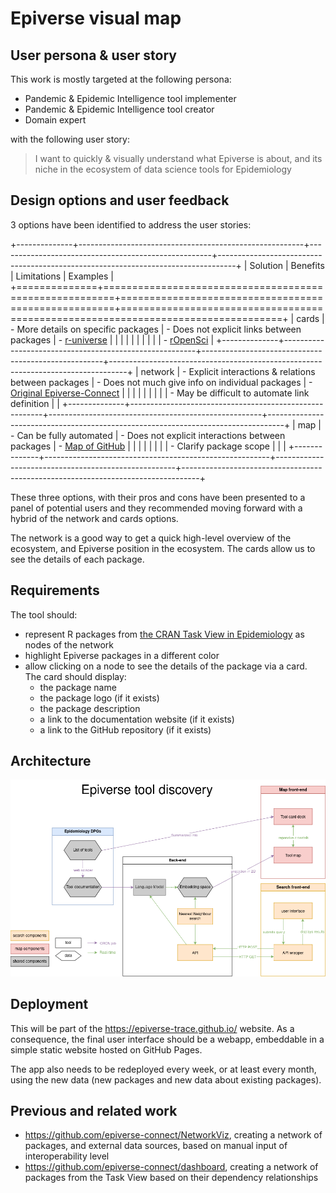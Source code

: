 # Epiverse visual map

## User persona & user story

This work is mostly targeted at the following persona:

- Pandemic & Epidemic Intelligence tool implementer
- Pandemic & Epidemic Intelligence tool creator
- Domain expert

with the following user story:

> I want to quickly & visually understand what Epiverse is about, and its niche in the ecosystem of data science tools for Epidemiology

## Design options and user feedback

3 options have been identified to address the user stories:

+--------------+--------------------------------------------------------+-----------------------------------------------------+----------------------------------------------------------------------------------+
| Solution     | Benefits                                               | Limitations                                         | Examples                                                                         |
+==============+========================================================+=====================================================+==================================================================================+
| cards        | -   More details on specific packages                  | -   Does not explicit links between packages        | -   [r-universe](https://epiverse-trace.r-universe.dev)                          |
|              |                                                        |                                                     |                                                                                  |
|              |                                                        |                                                     | -   [rOpenSci](https://ropensci.org/packages/image-processing/)                  |
+--------------+--------------------------------------------------------+-----------------------------------------------------+----------------------------------------------------------------------------------+
| network      | -   Explicit interactions & relations between packages | -   Does not much give info on individual packages  | -   [Original Epiverse-Connect](https://github.com/epiverse-connect/NetworkViz)  |
|              |                                                        |                                                     |                                                                                  |
|              |                                                        | -   May be difficult to automate link definition    |                                                                                  |
+--------------+--------------------------------------------------------+-----------------------------------------------------+----------------------------------------------------------------------------------+
| map          | -   Can be fully automated                             | -   Does not explicit interactions between packages | -   [Map of GitHub](https://anvaka.github.io/map-of-github/)                     |
|              |                                                        |                                                     |                                                                                  |
|              | -   Clarify package scope                              |                                                     |                                                                                  |
+--------------+--------------------------------------------------------+-----------------------------------------------------+----------------------------------------------------------------------------------+

These three options, with their pros and cons have been presented to a panel of potential users and they recommended moving forward with a hybrid of the network and cards options.

The network is a good way to get a quick high-level overview of the ecosystem, and Epiverse position in the ecosystem. The cards allow us to see the details of each package.

## Requirements

The tool should:

- represent R packages from [the CRAN Task View in Epidemiology](https://github.com/cran-task-views/Epidemiology) as nodes of the network
- highlight Epiverse packages in a different color
- allow clicking on a node to see the details of the package via a card. The card should display:
  - the package name
  - the package logo (if it exists)
  - the package description
  - a link to the documentation website (if it exists)
  - a link to the GitHub repository (if it exists)

## Architecture

![](architecture.png)

## Deployment

This will be part of the https://epiverse-trace.github.io/ website.
As a consequence, the final user interface should be a webapp, embeddable in a simple static website hosted on GitHub Pages.

The app also needs to be redeployed every week, or at least every month, using the new data (new packages and new data about existing packages).

## Previous and related work

- https://github.com/epiverse-connect/NetworkViz, creating a network of packages, and external data sources, based on manual input of interoperability level
- https://github.com/epiverse-connect/dashboard, creating a network of packages from the Task View based on their dependency relationships
